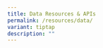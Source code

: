 ```yaml
---
title: Data Resources & APIs
permalink: /resources/data/
variant: tiptap
description: ""
---
```

<p></p>